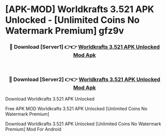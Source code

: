 # [APK-MOD] Worldkrafts 3.521 APK Unlocked - [Unlimited Coins No Watermark Premium] gfz9v



<div align="center">
<h3>🔴 Download [Server1] 👉👉 <a href="https://momento.my/?title=Worldkrafts_3.521_APK_Unlocked">Worldkrafts 3.521 APK Unlocked Mod Apk</a></h3><br>

<h3>🔴 Download [Server2] 👉👉 <a href="https://momento.my/?title=Worldkrafts_3.521_APK_Unlocked">Worldkrafts 3.521 APK Unlocked Mod Apk</a></h3>
</div>



Download Worldkrafts 3.521 APK Unlocked 

Free APK MOD Worldkrafts 3.521 APK Unlocked [Unlimited Coins No Watermark Premium]

Download Worldkrafts 3.521 APK Unlocked [Unlimited Coins No Watermark Premium] Mod For Android
